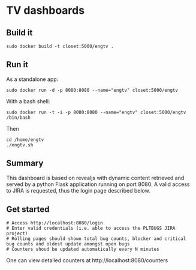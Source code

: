 TV dashboards
=============

Build it
-----

    sudo docker build -t closet:5000/engtv .

Run it
-----

As a standalone app:

    sudo docker run -d -p 8080:8080 --name="engtv" closet:5000/engtv

With a bash shell:

    sudo docker run -t -i -p 8080:8080 --name="engtv" closet:5000/engtv /bin/bash

Then

    cd /home/engtv
    ./engtv.sh

Summary
-------

This dashboard is based on revealjs with dynamic content retrieved and served by a python Flask application running on port 8080.
A valid access to JIRA is requested, thus the login page described below.

Get started
-----------

    # Access http://localhost:8080/login
    # Enter valid credentials (i.e. able to access the PLTBUGS JIRA project)
    # Rolling pages should shown total bug counts, blocker and critical bug counts and oldest update amongst open bugs
    # Counters shoud be updated automatically every N minutes

One can view detailed counters at http://localhost:8080/counters
